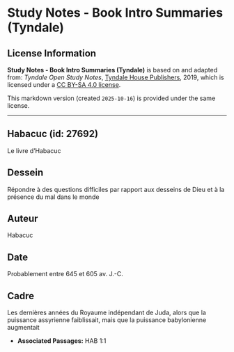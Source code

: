 # Study Notes - Book Intro Summaries (Tyndale)

## License Information

**Study Notes - Book Intro Summaries (Tyndale)** is based on and adapted from: _Tyndale Open Study Notes_, [Tyndale House Publishers](https://tyndaleopenresources.com/), 2019, which is licensed under a [CC BY-SA 4.0 license](https://creativecommons.org/licenses/by-sa/4.0/legalcode.en).

This markdown version (created `2025-10-16`) is provided under the same license.



--------------------------------

## Habacuc (id: 27692)

Le livre d’Habacuc

Dessein
-------

Répondre à des questions difficiles par rapport aux desseins de Dieu et à la présence du mal dans le monde

Auteur
------

Habacuc

Date
----

Probablement entre 645 et 605 av. J.\-C.

Cadre
-----

Les dernières années du Royaume indépendant de Juda, alors que la puissance assyrienne faiblissait, mais que la puissance babylonienne augmentait

* **Associated Passages:** HAB 1:1

